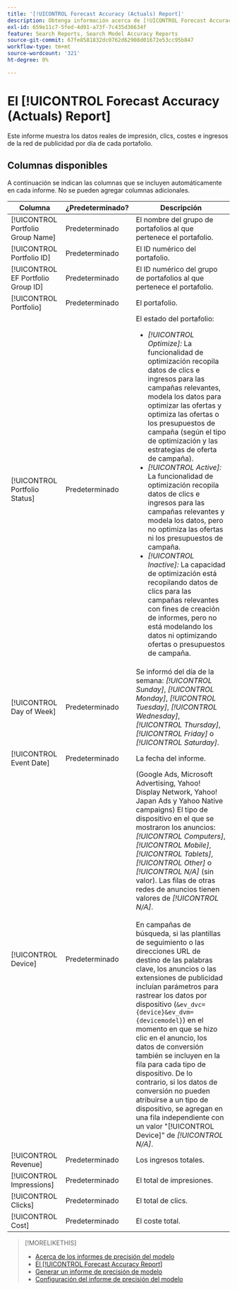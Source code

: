 ```yaml
---
title: '[!UICONTROL Forecast Accuracy (Actuals) Report]'
description: Obtenga información acerca de [!UICONTROL Forecast Accuracy (Actuals) Report], incluidas las columnas de datos.
exl-id: 659e11c7-5fed-4d91-a73f-7c435d36634f
feature: Search Reports, Search Model Accuracy Reports
source-git-commit: 67fe8581832dc0762d62908d01672e53cc95b847
workflow-type: tm+mt
source-wordcount: '321'
ht-degree: 0%

---
```


# El [!UICONTROL Forecast Accuracy (Actuals) Report]

Este informe muestra los datos reales de impresión, clics, costes e ingresos de la red de publicidad por día de cada portafolio.

## Columnas disponibles

A continuación se indican las columnas que se incluyen automáticamente en cada informe. No se pueden agregar columnas adicionales.

| Columna | ¿Predeterminado? | Descripción |
|----|----|----|
| [!UICONTROL Portfolio Group Name] | Predeterminado | El nombre del grupo de portafolios al que pertenece el portafolio. |
| [!UICONTROL Portfolio ID] | Predeterminado | El ID numérico del portafolio. |
| [!UICONTROL EF Portfolio Group ID] | Predeterminado | El ID numérico del grupo de portafolios al que pertenece el portafolio. |
| [!UICONTROL Portfolio] | Predeterminado | El portafolio. |
| [!UICONTROL Portfolio Status] | Predeterminado | El estado del portafolio:<ul><li><i>[!UICONTROL Optimize]:</i> La funcionalidad de optimización recopila datos de clics e ingresos para las campañas relevantes, modela los datos para optimizar las ofertas y optimiza las ofertas o los presupuestos de campaña (según el tipo de optimización y las estrategias de oferta de campaña).</li><li><i>[!UICONTROL Active]:</i> La funcionalidad de optimización recopila datos de clics e ingresos para las campañas relevantes y modela los datos, pero no optimiza las ofertas ni los presupuestos de campaña.</li><li><i>[!UICONTROL Inactive]:</i> La capacidad de optimización está recopilando datos de clics para las campañas relevantes con fines de creación de informes, pero no está modelando los datos ni optimizando ofertas o presupuestos de campaña. |
| [!UICONTROL Day of Week] | Predeterminado | Se informó del día de la semana: <i>[!UICONTROL Sunday]</i>, <i>[!UICONTROL Monday]</i>, <i>[!UICONTROL Tuesday]</i>, <i>[!UICONTROL Wednesday]</i>, <i>[!UICONTROL Thursday]</i>, <i>[!UICONTROL Friday]</i> o <i>[!UICONTROL Saturday]</i>. |
| [!UICONTROL Event Date] | Predeterminado | La fecha del informe. |
| [!UICONTROL Device] | Predeterminado | (Google Ads, Microsoft Advertising, Yahoo! Display Network, Yahoo! Japan Ads y Yahoo Native campaigns) El tipo de dispositivo en el que se mostraron los anuncios: <i>[!UICONTROL Computers]</i>, <i>[!UICONTROL Mobile]</i>, <i>[!UICONTROL Tablets]</i>, <i>[!UICONTROL Other]</i> o <i>[!UICONTROL N/A]</i> (sin valor). Las filas de otras redes de anuncios tienen valores de <i>[!UICONTROL N/A]</i>.<br><br>En campañas de búsqueda, si las plantillas de seguimiento o las direcciones URL de destino de las palabras clave, los anuncios o las extensiones de publicidad incluían parámetros para rastrear los datos por dispositivo (<code>&amp;ev_dvc={device}&amp;ev_dvm={devicemodel}</code>) en el momento en que se hizo clic en el anuncio, los datos de conversión también se incluyen en la fila para cada tipo de dispositivo. De lo contrario, si los datos de conversión no pueden atribuirse a un tipo de dispositivo, se agregan en una fila independiente con un valor &quot;[!UICONTROL Device]&quot; de <i>[!UICONTROL N/A]</i>. |
| [!UICONTROL Revenue] | Predeterminado | Los ingresos totales. |
| [!UICONTROL Impressions] | Predeterminado | El total de impresiones. |
| [!UICONTROL Clicks] | Predeterminado | El total de clics. |
| [!UICONTROL Cost] | Predeterminado | El coste total. |

>[!MORELIKETHIS]
>
>* [Acerca de los informes de precisión del modelo](/help/search-social-commerce/reports/management/model-accuracy/model-accuracy-report-about.md)
>* [El [!UICONTROL Forecast Accuracy Report]](forecast-accuracy-report.md)
>* [Generar un informe de precisión de modelo](model-accuracy-report-generate.md)
>* [Configuración del informe de precisión del modelo](/help/search-social-commerce/reports/management/model-accuracy/model-accuracy-report-settings.md)
